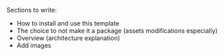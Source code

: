 Sections to write:
- How to install and use this template
- The choice to not make it a package (assets modifications especially)
- Overview (architecture explanation)
- Add images 